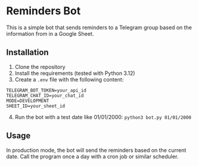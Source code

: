 # Reminders Bot

This is a simple bot that sends reminders to a Telegram group based on the information from in a Google Sheet.

## Installation

1. Clone the repository
2. Install the requirements (tested with Python 3.12)
3. Create a `.env` file with the following content:
```
TELEGRAM_BOT_TOKEN=your_api_id
TELEGRAM_CHAT_ID=your_chat_id
MODE=DEVELOPMENT
SHEET_ID=your_sheet_id
```
4. Run the bot with a test date like 01/01/2000: `python3 bot.py 01/01/2000`

## Usage

In production mode, the bot will send the reminders based on the current date. Call the program once a day with a cron job or similar scheduler.